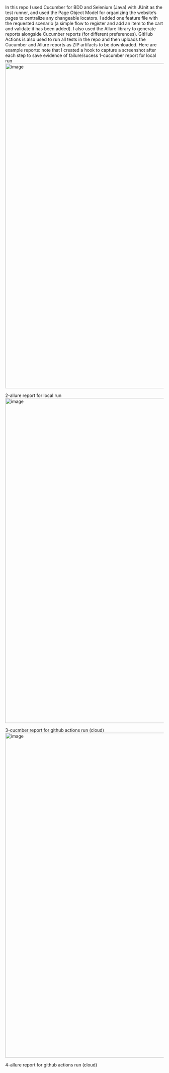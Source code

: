 In this repo I used Cucumber for BDD and Selenium (Java) with JUnit as the test runner, and used the Page Object Model for organizing the website’s pages to centralize any changeable locators.
I added one feature file with the requested scenario (a simple flow to register and add an item to the cart and validate it has been added).
I also used the Allure library to generate reports alongside Cucumber reports (for different preferences).
GitHub Actions is also used to run all tests in the repo and then uploads the Cucumber and Allure reports as ZIP artifacts to be downloaded.
Here are example reports: 
note that I created a hook to capture a screenshot after each step to save evidence of failure/sucess
1-cucumber report for local run
<img width="1920" height="1032" alt="image" src="https://github.com/user-attachments/assets/248ec50b-0693-49ff-8dd3-1b5fcda90419" />

2-allure report for local run
<img width="1920" height="1032" alt="image" src="https://github.com/user-attachments/assets/2ac82d67-93bf-44ae-9cce-2d444a2413d9" />

3-cucmber report for github actions run (cloud)
<img width="1920" height="1032" alt="image" src="https://github.com/user-attachments/assets/c01c4ec8-7ebf-4ec8-a348-e34cb84136c3" />

4-allure report for github actions run (cloud)
